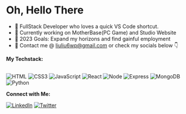 # Oh, Hello There

- 🐠 FullStack Developer who loves a quick VS Code shortcut.
- 🔨 Currently working on MotherBase(PC Game) and Studio Website
- 🎉 2023 Goals: Expand my horizons and find gainful employment 
- 🙆 Contact me @ liuliu6wp@gmail.com or check my socials below 👇


**My Techstack:**
<br>
<br>

![HTML](https://img.shields.io/badge/html5-%23E34F26.svg?style=for-the-badge&logo=html5&logoColor=white)
![CSS3](https://img.shields.io/badge/css3-%231572B6.svg?style=for-the-badge&logo=css3&logoColor=white)
![JavaScript](https://img.shields.io/badge/javascript-%23323330.svg?style=for-the-badge&logo=javascript&logoColor=%23F7DF1E)
![React](https://img.shields.io/badge/react-%2320232a.svg?style=for-the-badge&logo=react&logoColor=%2361DAFB)
![Node](https://img.shields.io/badge/node.js-6DA55F?style=for-the-badge&logo=node.js&logoColor=white)
![Express](https://img.shields.io/badge/express.js-%23404d59.svg?style=for-the-badge&logo=express&logoColor=%2361DAFB)
![MongoDB](https://img.shields.io/badge/MongoDB-%234ea94b.svg?style=for-the-badge&logo=mongodb&logoColor=white)
![Python]([https://img.shields.io/badge/Python-%234ea94b.svg?style=for-the-badge&logo=pythonb&logoColor=white](https://img.shields.io/badge/python-3670A0?style=for-the-badge&logo=python&logoColor=ffdd54))

**Connect with Me:**

<a href="https://www.linkedin.com/in/williamjpriest/">![LinkedIn](https://img.shields.io/badge/linkedin-%230077B5.svg?style=for-the-badge&logo=linkedin&logoColor=white)</a>
<a href="https://twitter.com/WilliamJPriest1">![Twitter](https://img.shields.io/badge/Twitter-%231DA1F2.svg?style=for-the-badge&logo=Twitter&logoColor=white)</a>




